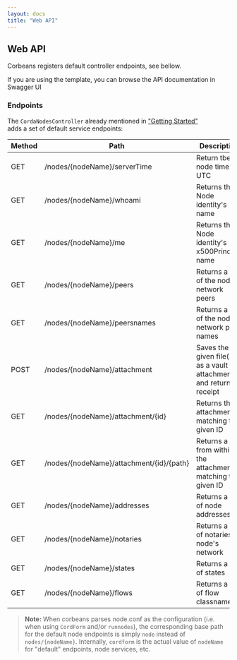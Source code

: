 ```yaml
---
layout: docs
title: "Web API"
---
```


## Web API

Corbeans registers default controller endpoints, see bellow. 

If you are using the template, you can browse the API documentation in 
Swagger UI

### Endpoints

The `CordaNodesController` already mentioned in ["Getting Started"](getting-started.html)  
adds a set of default service endpoints:

Method | Path                                    | Description
------ | --------------------------------------- | -------------------
GET    | /nodes/{nodeName}/serverTime            | Return tbe node time in UTC
GET    | /nodes/{nodeName}/whoami                | Returns the Node identity's name
GET    | /nodes/{nodeName}/me                    | Returns the Node identity's x500Principal name
GET    | /nodes/{nodeName}/peers                 | Returns a list of the node's network peers
GET    | /nodes/{nodeName}/peersnames            | Returns a list of the node's network peer names
POST   | /nodes/{nodeName}/attachment            | Saves the given file(s) as a vault attachment and returns a receipt
GET    | /nodes/{nodeName}/attachment/{id}       | Returns the attachment matching the given ID
GET    | /nodes/{nodeName}/attachment/{id}/{path}| Returns a file from within the attachment matching the given ID
GET    | /nodes/{nodeName}/addresses             | Returns a list of node addresses
GET    | /nodes/{nodeName}/notaries              | Returns a list of notaries in node's network
GET    | /nodes/{nodeName}/states                | Returns a list of states
GET    | /nodes/{nodeName}/flows                 | Returns a list of flow classnames

> **Note:** When corbeans parses node.conf as the configuration (i.e. when using `CordForm` and/or `runnodes`),
the corresponding base path for the default node endpoints is simply `node` instead of `nodes/{nodeName}`. Internally, 
`cordform` is the actual value of `nodeName` for "default" endpoints, node services, etc.
